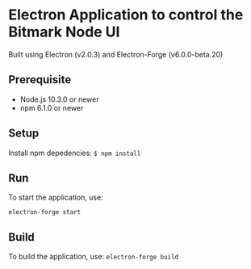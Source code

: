 # Electron Application to control the Bitmark Node UI

Built using Electron (v2.0.3) and Electron-Forge (v6.0.0-beta.20)

## Prerequisite
* Node.js 10.3.0 or newer
* npm 6.1.0 or newer

## Setup
Install npm depedencies:
```$ npm install ```

## Run
To start the application, use:

```electron-forge start```

## Build
To build the application, use:
```electron-forge build```
